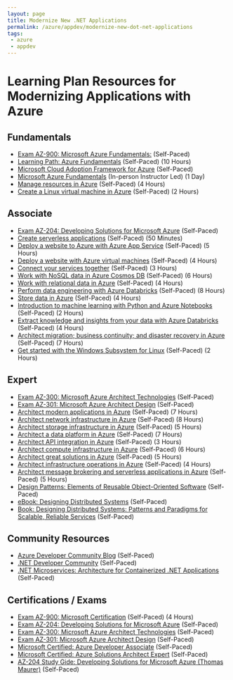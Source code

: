 ```yaml
---
layout: page
title: Modernize New .NET Applications
permalink: /azure/appdev/modernize-new-dot-net-applications
tags: 
 - azure
 - appdev
---
```


# Learning Plan Resources for Modernizing Applications with Azure

## Fundamentals

* [Exam AZ-900: Microsoft Azure Fundamentals:](https://docs.microsoft.com/en-us/learn/certifications/exams/az-900?wt.mc_id=learningredirect_certs-web-wwl) (Self-Paced)
* [Learning Path: Azure Fundamentals](https://docs.microsoft.com/en-us/learn/paths/azure-fundamentals/) (Self-Paced) (10 Hours)
* [Microsoft Cloud Adoption Framework for Azure](https://docs.microsoft.com/en-us/learn/modules/microsoft-cloud-adoption-framework-for-azure/) (Self-Paced)
* [Microsoft Azure Fundamentals](https://www.microsoft.com/learning/course.aspx?cid=AZ-900T01) (In-person Instructor Led) (1 Day)
* [Manage resources in Azure](https://docs.microsoft.com/en-us/learn/paths/manage-resources-in-azure/) (Self-Paced) (4 Hours)
* [Create a Linux virtual machine in Azure](https://docs.microsoft.com/en-us/learn/modules/create-linux-virtual-machine-in-azure/) (Self-Paced) (2 Hours)

## Associate

* [Exam AZ-204: Developing Solutions for Microsoft Azure](https://docs.microsoft.com/en-us/learn/certifications/exams/az-204?wt.mc_id=learningredirect_certs-web-wwl) (Self-Paced)
* [Create serverless applications](https://docs.microsoft.com/en-us/learn/paths/create-serverless-applications/) (Self-Paced) (50 Minutes)
* [Deploy a website to Azure with Azure App Service](https://docs.microsoft.com/en-us/learn/paths/deploy-a-website-with-azure-app-service/) (Self-Paced) (5 Hours)
* [Deploy a website with Azure virtual machines](https://docs.microsoft.com/en-us/learn/paths/deploy-a-website-with-azure-virtual-machines/) (Self-Paced) (4 Hours)
* [Connect your services together](https://docs.microsoft.com/en-us/learn/paths/connect-your-services-together/) (Self-Paced) (3 Hours)
* [Work with NoSQL data in Azure Cosmos DB](https://docs.microsoft.com/en-us/learn/paths/work-with-nosql-data-in-azure-cosmos-db/) (Self-Paced) (6 Hours)
* [Work with relational data in Azure](https://docs.microsoft.com/en-us/learn/paths/work-with-relational-data-in-azure/) (Self-Paced) (4 Hours)
* [Perform data engineering with Azure Databricks](https://docs.microsoft.com/en-us/learn/paths/data-engineering-with-databricks/) (Self-Paced) (8 Hours)
* [Store data in Azure](https://docs.microsoft.com/en-us/learn/paths/store-data-in-azure/) (Self-Paced) (4 Hours)
* [Introduction to machine learning with Python and Azure Notebooks](https://docs.microsoft.com/en-us/learn/paths/intro-to-ml-with-python/) (Self-Paced) (2 Hours)
* [Extract knowledge and insights from your data with Azure Databricks](https://docs.microsoft.com/en-us/learn/paths/data-science/) (Self-Paced) (4 Hours)
* [Architect migration; business continuity; and disaster recovery in Azure](https://docs.microsoft.com/en-us/learn/paths/architect-migration-bcdr/) (Self-Paced) (7 Hours)
* [Get started with the Windows Subsystem for Linux](https://docs.microsoft.com/en-us/learn/modules/get-started-with-windows-subsystem-for-linux/) (Self-Paced) (2 Hours)

## Expert

* [Exam AZ-300: Microsoft Azure Architect Technologies](https://docs.microsoft.com/en-us/learn/certifications/exams/az-300?wt.mc_id=learningredirect_certs-web-wwl) (Self-Paced)
* [Exam AZ-301: Microsoft Azure Architect Design](https://docs.microsoft.com/en-us/learn/certifications/exams/az-301?wt.mc_id=learningredirect_certs-web-wwl) (Self-Paced)
* [Architect modern applications in Azure](https://docs.microsoft.com/en-us/learn/paths/architect-modern-apps/) (Self-Paced) (7 Hours)
* [Architect network infrastructure in Azure](https://docs.microsoft.com/en-us/learn/paths/architect-network-infrastructure/) (Self-Paced) (8 Hours)
* [Architect storage infrastructure in Azure](https://docs.microsoft.com/en-us/learn/paths/architect-storage-infrastructure/) (Self-Paced) (5 Hours)
* [Architect a data platform in Azure](https://docs.microsoft.com/en-us/learn/paths/architect-data-platform/) (Self-Paced) (7 Hours)
* [Architect API integration in Azure](https://docs.microsoft.com/en-us/learn/paths/architect-api-integration/) (Self-Paced) (3 Hours)
* [Architect compute infrastructure in Azure](https://docs.microsoft.com/en-us/learn/paths/architect-compute-infrastructure/) (Self-Paced) (6 Hours)
* [Architect great solutions in Azure](https://docs.microsoft.com/en-us/learn/paths/architect-great-solutions-in-azure/) (Self-Paced) (5 Hours)
* [Architect infrastructure operations in Azure](https://docs.microsoft.com/en-us/learn/paths/architect-infrastructure-operations/) (Self-Paced) (4 Hours)
* [Architect message brokering and serverless applications in Azure](https://docs.microsoft.com/en-us/learn/paths/architect-messaging-serverless/) (Self-Paced) (5 Hours)
* [Design Patterns: Elements of Reusable Object-Oriented Software](https://www.amazon.com/Design-Patterns-Elements-Reusable-Object-Oriented/dp/0201633612) (Self-Paced)
* [eBook: Designing Distributed Systems](https://azure.microsoft.com/en-us/resources/designing-distributed-systems/) (Self-Paced)
* [Book: Designing Distributed Systems: Patterns and Paradigms for Scalable, Reliable Services](https://www.amazon.com/Designing-Distributed-Systems-Patterns-Paradigms/dp/1491983647) (Self-Paced)

## Community Resources

* [Azure Developer Community Blog](https://techcommunity.microsoft.com/t5/Azure-Developer-Community-Blog/bg-p/AzureDevCommunityBlog) (Self-Paced)
* [.NET Developer Community](https://dotnet.microsoft.com/platform/community) (Self-Paced)
* [.NET Microservices: Architecture for Containerized .NET Applications](https://docs.microsoft.com/en-us/dotnet/architecture/microservices/) (Self-Paced)

## Certifications / Exams

* [Exam AZ-900: Microsoft Certification](https://docs.microsoft.com/en-us/learn/certifications/exams/az-900) (Self-Paced) (4 Hours)
* [Exam AZ-204: Developing Solutions for Microsoft Azure](https://docs.microsoft.com/en-us/learn/certifications/exams/az-204?wt.mc_id=learningredirect_certs-web-wwl) (Self-Paced)
* [Exam AZ-300: Microsoft Azure Architect Technologies](https://docs.microsoft.com/en-us/learn/certifications/exams/az-300?wt.mc_id=learningredirect_certs-web-wwl) (Self-Paced)
* [Exam AZ-301: Microsoft Azure Architect Design](https://docs.microsoft.com/en-us/learn/certifications/exams/az-301?wt.mc_id=learningredirect_certs-web-wwl) (Self-Paced)
* [Microsoft Certified: Azure Developer Associate](https://docs.microsoft.com/en-us/learn/certifications/azure-developer) (Self-Paced)
* [Microsoft Certified: Azure Solutions Architect Expert](https://docs.microsoft.com/en-us/learn/certifications/azure-solutions-architect) (Self-Paced)
* [AZ-204 Study Gide: Developing Solutions for Microsoft Azure (Thomas Maurer)](https://www.thomasmaurer.ch/2020/03/az-204-study-guide-developing-solutions-for-microsoft-azure/) (Self-Paced)
